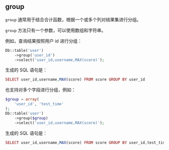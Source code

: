## group

`group` 通常用于结合合计函数，根据一个或多个列对结果集进行分组。

`group` 方法只有一个参数，可以使用数组和字符串。

例如，查询结果按照用户 id 进行分组：

``` php
Db::table('user')
    ->group('user_id')
    ->select('user_id,username,MAX(score)');
```

生成的 SQL 语句是：

``` php
SELECT user_id,username,MAX(score) FROM score GROUP BY user_id
```

也支持对多个字段进行分组，例如：

``` php
$group = array(
    'user_id', 'test_time'
);
Db::table('user')
    ->group($group)
    ->select('user_id,username,MAX(score)');
```

生成的 SQL 语句是：

``` php
SELECT user_id,username,MAX(score) FROM score GROUP BY user_id,test_time
```